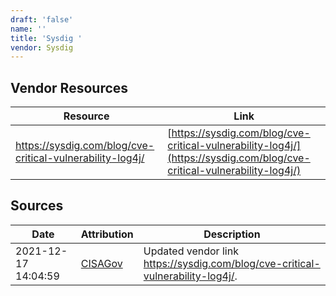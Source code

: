 ```yaml
---
draft: 'false'
name: ''
title: 'Sysdig '
vendor: Sysdig
---
```


## Vendor Resources
| Resource | Link |
| --- | --- |
| https://sysdig.com/blog/cve-critical-vulnerability-log4j/ | [https://sysdig.com/blog/cve-critical-vulnerability-log4j/](https://sysdig.com/blog/cve-critical-vulnerability-log4j/) |



## Sources
| Date | Attribution | Description |
| --- | --- | --- |
| 2021-12-17 14:04:59 | [CISAGov](https://raw.githubusercontent.com/cisagov/log4j-affected-db/develop/README.md) | Updated vendor link https://sysdig.com/blog/cve-critical-vulnerability-log4j/.  |
